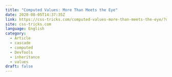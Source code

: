 ```yaml
---
title: "Computed Values: More Than Meets the Eye"
date: 2020-08-05T14:37:35Z
link: https://css-tricks.com/computed-values-more-than-meets-the-eye/?utm_medium=RSS&utm_source=news.12bit.vn
site: css-tricks.com
language: English
category:
  - Article
  - cascade
  - computed
  - DevTools
  - inheritance
  - values
draft: false
---
```

